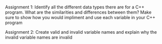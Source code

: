 
Assignment 1: Identify all the different data types there are for a C++ program. 
What are the similarities and differences between them? Make sure to show how you would 
impliment and use each variable in your C++ program


Assignment 2: Create valid and invalid variable names and explain why the invalid variable
names are invalid
